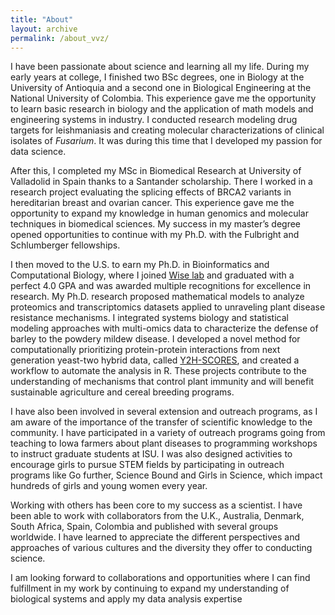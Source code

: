```yaml
---
title: "About"
layout: archive
permalink: /about_vvz/
---
```


I have been passionate about science and learning all my life. During my early years at college, I finished two BSc degrees, one in Biology at the University of Antioquia and a second one in Biological Engineering at the National University of Colombia. This experience gave me the opportunity to learn basic research in biology and the application of math models and engineering systems in industry. I conducted research modeling drug targets for leishmaniasis and creating molecular characterizations of clinical isolates of *Fusarium*. It was during this time that I developed my passion for data science. 

After this, I completed my MSc in Biomedical Research at University of Valladolid in Spain thanks to a Santander scholarship. There I worked in a research project evaluating the splicing effects of BRCA2 variants in hereditarian breast and ovarian cancer. This experience gave me the opportunity to expand my knowledge in human genomics and molecular techniques in biomedical sciences. My success in my master’s degree opened opportunities to continue with my Ph.D. with the Fulbright and Schlumberger fellowships.

I then moved to the U.S. to earn my Ph.D. in Bioinformatics and Computational Biology, where I joined [Wise lab](https://faculty.sites.iastate.edu/rpwise/) and graduated with a perfect 4.0 GPA and was awarded multiple recognitions for excellence in research. My Ph.D. research proposed mathematical models to analyze proteomics and transcriptomics datasets applied to unraveling plant disease resistance mechanisms. I integrated systems biology and statistical modeling approaches with multi-omics data to characterize the defense of barley to the powdery mildew disease. I developed a novel method for computationally prioritizing protein-protein interactions from next generation yeast-two hybrid data, called [Y2H-SCORES](https://github.com/vvelasqz/Y2H-SCORES), and created a workflow to automate the analysis in R. These projects contribute to the understanding of mechanisms that control plant immunity and will benefit sustainable agriculture and cereal breeding programs.

I have also been involved in several extension and outreach programs, as I am aware of the importance of the transfer of scientific knowledge to the community. I have participated in a variety of outreach programs going from teaching to Iowa farmers about plant diseases to programming workshops to instruct graduate students at ISU. I was also designed activities to encourage girls to pursue STEM fields by participating in outreach programs like Go further, Science Bound and Girls in Science, which impact hundreds of girls and young women every year.

Working with others has been core to my success as a scientist. I have been able to work with collaborators from the U.K., Australia, Denmark, South Africa, Spain, Colombia and published with several groups worldwide. I have learned to appreciate the different perspectives and approaches of various cultures and the diversity they offer to conducting science.

I am looking forward to collaborations and opportunities where I can find fulfillment in my work by continuing to expand my understanding of biological systems and apply my data analysis expertise

